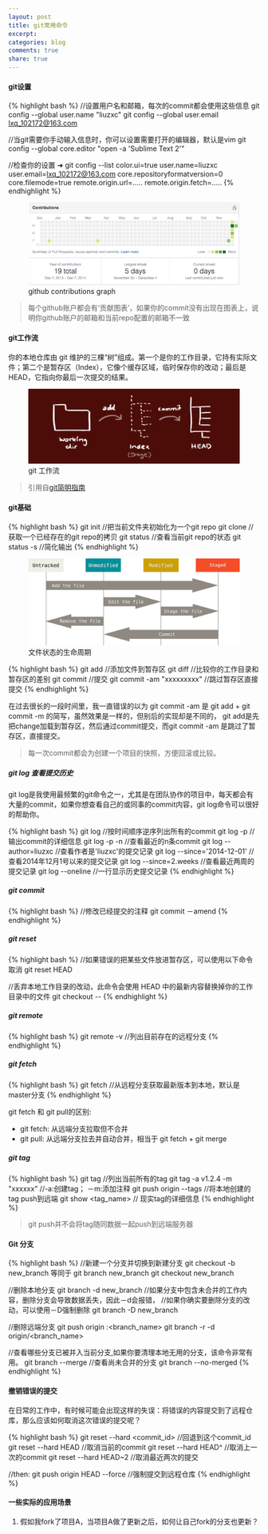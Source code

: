 ```yaml
---
layout: post
title: git常用命令
excerpt:
categories: blog
comments: true
share: true
---
```


#### git设置

{% highlight bash %}
//设置用户名和邮箱，每次的commit都会使用这些信息
git config --global user.name "liuzxc"
git config --global user.email lxq_102172@163.com

//当git需要你手动输入信息时，你可以设置需要打开的编辑器，默认是vim
git config --global core.editor "open -a 'Sublime Text 2'"

//检查你的设置
➜ git config --list
color.ui=true
user.name=liuzxc
user.email=lxq_102172@163.com
core.repositoryformatversion=0
core.filemode=true
remote.origin.url=.....
remote.origin.fetch=.....
{% endhighlight %}

<figure>
    <img src="/images/github-contribution.png">
    <figcaption>github contributions graph</figcaption>
</figure>

> 每个github账户都会有‘贡献图表’，如果你的commit没有出现在图表上，说明你github账户的邮箱和当前repo配置的邮箱不一致

#### git工作流
你的本地仓库由 git 维护的三棵“树”组成。第一个是你的工作目录，它持有实际文件；第二个是暂存区（Index），它像个缓存区域，临时保存你的改动；最后是 HEAD，它指向你最后一次提交的结果。
<figure>
    <img src="/images/git_workflow.png">
    <figcaption>git 工作流</figcaption>
</figure>

> 引用自[git简明指南](http://rogerdudler.github.io/git-guide/index.zh.html)

#### git基础

{% highlight bash %}
git init        //把当前文件夹初始化为一个git repo
git clone <URL> //获取一个已经存在的git repo的拷贝
git status      //查看当前git repo的状态
git status -s   //简化输出
{% endhighlight %}

<figure>
    <img src="/images/git_status_lifecycle.png">
    <figcaption>文件状态的生命周期</figcaption>
</figure>

{% highlight bash %}
git add <file> //添加文件到暂存区
git diff       //比较你的工作目录和暂存区的差别
git commit     //提交
git commit -am "xxxxxxxxx" //跳过暂存区直接提交
{% endhighlight %}

在过去很长的一段时间里，我一直错误的以为 git commit -am 是 git add + git commit -m 的简写，虽然效果是一样的，但别后的实现却是不同的，
git add是先把change加载到暂存区，然后通过commit提交，而git commit -am 是跳过了暂存区，直接提交。

> 每一次commit都会为创建一个项目的快照，方便回滚或比较。

##### git log 查看提交历史

git log是我使用最频繁的git命令之一，尤其是在团队协作的项目中，每天都会有大量的commit，如果你想查看自己的或同事的commit内容，git log命令可以很好的帮助你。


{% highlight bash %}
git log    //按时间顺序逆序列出所有的commit
git log -p //输出commit的详细信息
git log -p -n //查看最近的n条commit
git log --author=liuzxc //查看作者是'liuzxc'的提交记录
git log --since='2014-12-01' //查看2014年12月1号以来的提交记录
git log --since=2.weeks //查看最近两周的提交记录
git log --oneline //一行显示历史提交记录
{% endhighlight %}

##### git commit

{% highlight bash %}
//修改已经提交的注释
git commit －amend
{% endhighlight %}

##### git reset

{% highlight bash %}
//如果错误的把某些文件放进暂存区，可以使用以下命令取消
git reset HEAD <file>

//丢弃本地工作目录的改动，此命令会使用 HEAD 中的最新内容替换掉你的工作目录中的文件
git checkout -- <file>
{% endhighlight %}

##### git remote

{% highlight bash %}
git remote -v //列出目前存在的远程分支
{% endhighlight %}

##### git fetch

{% highlight bash %}
git fetch //从远程分支获取最新版本到本地，默认是master分支
{% endhighlight %}

git fetch 和 git pull的区别:

* git fetch: 从远端分支拉取但不合并
* git pull:  从远端分支拉去并自动合并，相当于 git fetch + git merge

##### git tag

{% highlight bash %}
git tag //列出当前所有的tag
git tag -a v1.2.4 -m "xxxxxx" //-a:创建tag； －m:添加注释
git push origin --tags //将本地创建的tag push到远端
git show <tag_name> // 现实tag的详细信息
{% endhighlight %}

> git push并不会将tag随同数据一起push到远端服务器

#### Git 分支

{% highlight bash %}
//新建一个分支并切换到新建分支
git checkout -b new_branch
等同于
git branch new_branch
git checkout new_branch

//删除本地分支
git branch -d new_branch
//如果分支中包含未合并的工作内容，删除分支会导致数据丢失，因此－d会报错，
//如果你确实要删除分支的改动，可以使用－D强制删除
git branch -D new_branch

//删除远端分支
git push origin :<branch_name>
git branch -r -d origin/<branch_name>

//查看哪些分支已被并入当前分支,如果你要清理本地无用的分支，该命令非常有用。
git branch --merge
//查看尚未合并的分支
git branch --no-merged
{% endhighlight %}

#### 撤销错误的提交

在日常的工作中，有时候可能会出现这样的失误：将错误的内容提交到了远程仓库，那么应该如何取消这次错误的提交呢？

{% highlight bash %}
git reset --hard <commit_id> //回退到这个commit_id
git reset --hard HEAD   //取消当前的commit
git reset --hard HEAD^  //取消上一次的commit
git reset --hard HEAD~2 //取消最近两次的提交

//then:
git push origin HEAD --force //强制提交到远程仓库
{% endhighlight %}

#### 一些实际的应用场景

1. 假如我fork了项目A，当项目A做了更新之后，如何让自己fork的分支也更新？


